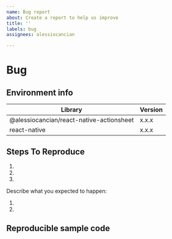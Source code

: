 ```yaml
---
name: Bug report
about: Create a report to help us improve
title: ''
labels: bug
assignees: alessiocancian

---
```


# Bug

<!--
  Please provide a clear and concise description of what the bug is.
  Include screenshots or gifs if needed.
  Please test using the latest release of the library, as maybe your bug has been already fixed.
  If the library has multiple install methods, describe installation method (e.g., pod, not pod, with jetifier etc).

  **Please note that issues that do not follow the template may be closed.**
-->

## Environment info

<!--
  Please provide the version of the libraries below.
-->

| Library                                   | Version |
| ----------------------------------------- | ------- |
| @alessiocancian/react-native-actionsheet | x.x.x   |
| react-native                              | x.x.x   |

## Steps To Reproduce

<!--
- You must provide a clear list of steps and code to reproduce the problem.
- Keep the code reproducing the bug as simple as possible, with the minimum amount of code required to reproduce the issue. See https://stackoverflow.com/help/mcve.
- Either re-create the bug using the repository's example app or link to a GitHub repository with code that reproduces the bug.
- Explain the steps we need to take to reproduce the issue:
-->

1.
2.
3. 

Describe what you expected to happen:

1.
2.

## Reproducible sample code

<!--
 If you provide reproducible sample code it's easier to help with the issue.
-->
